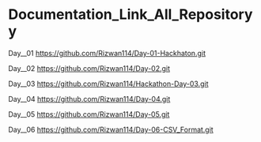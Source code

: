 # Documentation_Link_All_Repositoryy

Day__01
https://github.com/Rizwan114/Day-01-Hackhaton.git

Day__02
https://github.com/Rizwan114/Day-02.git

Day__03
https://github.com/Rizwan114/Hackathon-Day-03.git

Day__04
https://github.com/Rizwan114/Day-04.git

Day__05
https://github.com/Rizwan114/Day-05.git

Day__06
https://github.com/Rizwan114/Day-06-CSV_Format.git
